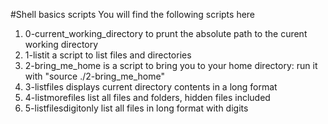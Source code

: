 #Shell basics scripts
You will find the following scripts here

1. 0-current_working_directory to prunt the absolute path to the curent working directory
2. 1-listit a script to list files and directories
3. 2-bring_me_home is a script to bring you to your home directory: run it with "source ./2-bring_me_home"
4. 3-listfiles displays current directory contents in a long format
5. 4-listmorefiles list all files and folders, hidden files included
6. 5-listfilesdigitonly list all files in long format with digits
